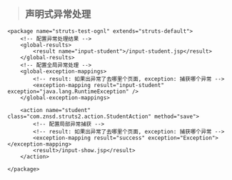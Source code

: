 > ## 声明式异常处理		

	<package name="struts-test-ognl" extends="struts-default">
		<!-- 配置异常处理结果 -->
		<global-results>
			<result name="input-student">/input-student.jsp</result>
		</global-results>	
		<!-- 配置全局异常处理 -->
		<global-exception-mappings>
			<!-- result: 如果出异常了去哪里个页面, exception: 捕获哪个异常 -->
			<exception-mapping result="input-student" exception="java.lang.RuntimeException" />
		</global-exception-mappings>
	
		<action name="student" class="com.znsd.struts2.action.StudentAction" method="save">
	        <!-- 配置局部异常捕获 -->
	        <!-- result: 如果出异常了去哪里个页面, exception: 捕获哪个异常 -->
	        <exception-mapping result="success" exception="Exception"></exception-mapping>
	        <result>/input-show.jsp</result>
		</action>
	
	</package>